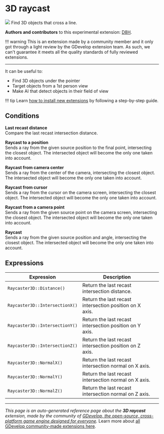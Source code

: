 # 3D raycast

<img src="https://asset-resources.gdevelop.io/public-resources/Icons/8419f46b76bce482c14b4c03b4141a64d457e4cdc92686f3470381f5d2694abd_ray-start-arrow.svg" class="extension-icon"></img>
Find 3D objects that cross a line.

**Authors and contributors** to this experimental extension: [D8H](https://gd.games/D8H).

!!! warning
    This is an extension made by a community member and it only got through a
    light review by the GDevelop extension team. As such, we can't guarantee it
    meets all the quality standards of fully reviewed extensions.

---

It can be useful to:

- Find 3D objects under the pointer
- Target objects from a 1st person view
- Make AI that detect objects in their field of view

!!! tip
    Learn [how to install new extensions](/gdevelop5/extensions/search) by following a step-by-step guide.

## Conditions

**Last recast distance**  
Compare the last recast intersection distance.

**Raycast to a position**  
Sends a ray from the given source position to the final point, intersecting the closest object. The intersected object will become the only one taken into account.

**Raycast from camera center**  
Sends a ray from the center of the camera, intersecting the closest object. The intersected object will become the only one taken into account.

**Raycast from cursor**  
Sends a ray from the cursor on the camera screen, intersecting the closest object. The intersected object will become the only one taken into account.

**Raycast from a camera point**  
Sends a ray from the given source point on the camera screen, intersecting the closest object. The intersected object will become the only one taken into account.

**Raycast**  
Sends a ray from the given source position and angle, intersecting the closest object. The intersected object will become the only one taken into account.

## Expressions

| Expression | Description |  |
|-----|-----|-----|
| `Raycaster3D::Distance()` | Return the last recast intersection distance. ||
| `Raycaster3D::IntersectionX()` | Return the last recast intersection position on X axis. ||
| `Raycaster3D::IntersectionY()` | Return the last recast intersection position on Y axis. ||
| `Raycaster3D::IntersectionZ()` | Return the last recast intersection position on Z axis. ||
| `Raycaster3D::NormalX()` | Return the last recast intersection normal on X axis. ||
| `Raycaster3D::NormalY()` | Return the last recast intersection normal on X axis. ||
| `Raycaster3D::NormalZ()` | Return the last recast intersection normal on Z axis. ||


---

*This page is an auto-generated reference page about the **3D raycast** extension, made by the community of [GDevelop, the open-source, cross-platform game engine designed for everyone](https://gdevelop.io/).* Learn more about [all GDevelop community-made extensions here](/gdevelop5/extensions).
